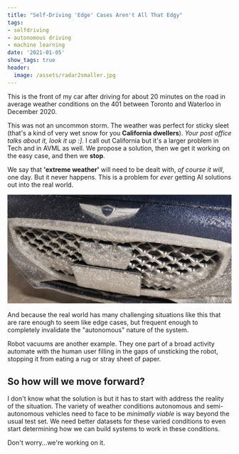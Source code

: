 ```yaml
---
title: "Self-Driving 'Edge' Cases Aren't All That Edgy"
tags: 
- selfdriving 
- autonomous driving 
- machine learning
date: '2021-01-05'
show_tags: true
header:
  image: /assets/radar2smaller.jpg
---
```


This is the front of my car after driving for about 20 minutes on the road in average weather conditions on the 401 between Toronto and Waterloo in December 2020.

This was not an uncommon storm.
The weather was perfect for sticky sleet (that's a kind of very wet snow for you 
**California dwellers**).
*Your post office talks about it, look it up :]*.
I call out California but it's a larger problem in Tech and in AVML as well.
We propose a solution, then we get it working on the easy case, and then we **stop**.

We say that **'extreme weather'** will need to be dealt with, *of course it will*, one day. But it never happens.  This is a problem for *ever* getting AI solutions out into the real world.

![The sludge is so thick you can't even easily scrape it off with your finger, so tiny little wipers won't work, no matter how cute they are.](/assets/radar1.jpg)

And because the real world has many challenging situations like this that are rare enough to seem like edge cases, but frequent enough to completely invalidate the "autonomous" nature of the system.

Robot vacuums are another example.
They one part of a broad activity automate with the human user filling in the gaps of unsticking the robot, stopping it from eating a rug or stray sheet of paper.

## So how will we move forward?
I don't know what the solution is but it has to start with address the reality of the situation. The variety of weather conditions autonomous and semi-autonomous vehicles need to face to be *minimally viable* is way beyond the usual test set. We need better datasets for these varied conditions to even start determining how we can build systems to work in these conditions.

Don't worry...we're working on it.

